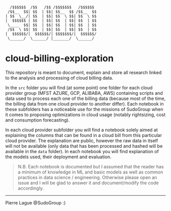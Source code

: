 ```
  /$$$$$$  /$$   /$$ /$$$$$$$   /$$$$$$ 
 /$$__  $$| $$  | $$| $$__  $$ /$$__  $$
| $$  \__/| $$  | $$| $$  \ $$| $$  \ $$
|  $$$$$$ | $$  | $$| $$  | $$| $$  | $$
 \____  $$| $$  | $$| $$  | $$| $$  | $$
 /$$  \ $$| $$  | $$| $$  | $$| $$  | $$
|  $$$$$$/|  $$$$$$/| $$$$$$$/|  $$$$$$/
 \______/  \______/ |_______/  \______/ 
```

# cloud-billing-exploration

This repository is meant to document, explain and store all research linked to the analysis and processing of cloud billing data.

In the `src` folder you will find (at some point) one folder for each cloud provider group (MFST AZURE, GCP, ALIBABA, AWS) containing scripts and data used to process each one of the billing data (because most of the time, the billing data from one cloud provider to another differ). Each notebook in these subfolders has a noticeable use for the missions of SudoGroup when it comes to proposing optimizations in cloud usage (notably rightsizing, cost and consumption forecasting).

In each cloud provider subfolder you will find a notebook solely aimed at explaining the columns that can be found in a cloud bill from this particular cloud provider. The explanation are public, however the raw data in itself will not be available (only data that has been processed and hashed will be available in the `data` folder).
In each notebook you will find explanation of the models used, their deployment and evaluation.


> N.B. Each notebook is documented but I assumed that the reader has a minimum of knowledge in ML and basic models as well as common practices in data science / engineering. Otherwise please open an issue and I will be glad to answer it and document/modify the code accordingly.


--- 

Pierre Lague @SudoGroup :)